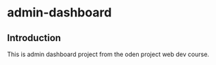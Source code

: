 # admin-dashboard

## Introduction

This is admin dashboard project from the oden project web dev course.
